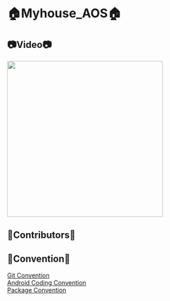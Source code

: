 # 🏠Myhouse_AOS🏠

## 📷Video📷
<img src="https://github.com/SOPT-32ND-APP2-Myhouse/Myhouse_AOS/assets/113014331/cfff216a-d2e4-48fa-9bb1-6da91be2276a" width="360"/>

## 💙Contributors💙
<!-- |                                         [@Dani43](https://github.com/Dan2dani)                                         | [@Dani43](https://github.com/Dan2dani) | [@youngjinc](https://github.com/youngjinc) |
|:------------------------------------------------------------------------------------------------------------------------------:| :---: | :---: |
| <img width="540" src="https://user-images.githubusercontent.com/74285061/210170256-288c20b1-f02c-41d8-823a-76e1c045dba3.jpg"/> |<img width="540" src="https://user-images.githubusercontent.com/77060011/210755750-b583720a-550f-4c65-bd07-ac0b9579da5d.png"/>|<img width="540" src="https://user-images.githubusercontent.com/48701368/211861830-bec25687-ceff-4d83-9d69-5176bedb1fc7.jpg"/>|
|                                                    `HomeView`, `MyPageView`                                                    |`LoginView`, `OnBoardingView`|`GoalSettingView`, `GoalDetailView`| -->

## 📘Convention📘
[Git Convention](https://www.notion.so/go-sopt/Git-Convention-d5e36cb5933e4fb392ae1c932b39fc48)<br/>
[Android Coding Convention](https://www.notion.so/go-sopt/Android-Coding-Convention-3eded2643543438b83eeb72a74fb8cd3)<br/>
[Package Convention](https://www.notion.so/go-sopt/Package-Convention-71ee420e54bf47f3aa2d9a5b21ad3f66)<br/>
